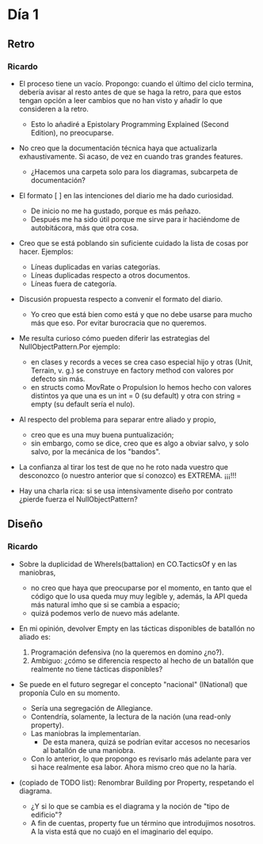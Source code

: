 ﻿# Día 1

## Retro

### Ricardo

- El proceso tiene un vacío. Propongo: cuando el último del ciclo termina, debería avisar al resto antes de que se haga la retro, para que estos tengan opción a leer cambios que no han visto y añadir lo que consideren a la retro.
  - Esto lo añadiré a Epistolary Programming Explained (Second Edition), no preocuparse.

- No creo que la documentación técnica haya que actualizarla exhaustivamente. Si acaso, de vez en cuando tras grandes features.
  - ¿Hacemos una carpeta solo para los diagramas, subcarpeta de documentación?
- El formato [ ] en las intenciones del diario me ha dado curiosidad.
  - De inicio no me ha gustado, porque es más peñazo.
  - Después me ha sido útil porque me sirve para ir haciéndome de autobitácora, más que otra cosa.
- Creo que se está poblando sin suficiente cuidado la lista de cosas por hacer. Ejemplos:
  - Líneas duplicadas en varias categorías.
  - Líneas duplicadas respecto a otros documentos.
  - Líneas fuera de categoría.
- Discusión propuesta respecto a convenir el formato del diario.
  - Yo creo que está bien como está y que no debe usarse para mucho más que eso. Por evitar burocracia que no queremos.
- Me resulta curioso cómo pueden diferir las estrategias del NullObjectPattern.Por ejemplo:
  - en clases y records a veces se crea caso especial hijo y otras (Unit, Terrain, v. g.) se construye en factory method con valores por defecto sin más.
  - en structs como MovRate o Propulsion lo hemos hecho con valores distintos ya que una es un int = 0 (su default) y otra con string = empty (su default sería el nulo).

- Al respecto del problema para separar entre aliado y propio,
  - creo que es una muy buena puntualización;
  - sin embargo, como se dice, creo que es algo a obviar salvo, y solo salvo, por la mecánica de los "bandos".

- La confianza al tirar los test de que no he roto nada vuestro que desconozco (o nuestro anterior que sí conozco) es EXTREMA. ¡¡¡!!!

- Hay una charla rica: si se usa intensivamente diseño por contrato ¿pierde fuerza el NullObjectPattern?

## Diseño

### Ricardo

- Sobre la duplicidad de WhereIs(battalion) en CO.TacticsOf y en las maniobras,
  - no creo que haya que preocuparse por el momento, en tanto que el código que lo usa queda muy muy legible y, además, la API queda más natural imho que si se cambia a espacio;
  - quizá podemos verlo de nuevo más adelante.
- En mi opinión, devolver Empty en las tácticas disponibles de batallón no aliado es:
  1. Programación defensiva (no la queremos en domino ¿no?).
  2. Ambiguo: ¿cómo se diferencia respecto al hecho de un batallón que realmente no tiene tácticas disponibles?

- Se puede en el futuro segregar el concepto "nacional" (INational) que proponía Culo en su momento.
  - Sería una segregación de Allegiance.
  - Contendría, solamente, la lectura de la nación (una read-only property).
  - Las maniobras la implementarían.
    - De esta manera, quizá se podrían evitar accesos no necesarios al batallón de una maniobra.
  - Con lo anterior, lo que propongo es revisarlo más adelante para ver si hace realmente esa labor. Ahora mismo creo que no la haría.

- (copiado de TODO list): Renombrar Building por Property, respetando el diagrama.
  - ¿Y si lo que se cambia es el diagrama y la noción de "tipo de edificio"?
  - A fin de cuentas, property fue un término que introdujimos nosotros. A la vista está que no cuajó en el imaginario del equipo.
